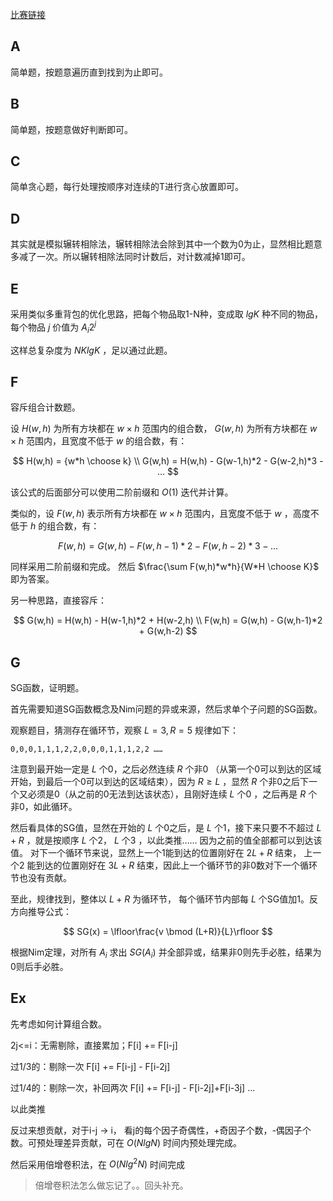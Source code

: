 [比赛链接](https://atcoder.jp/contests/abc297/tasks)

## A

简单题，按题意遍历直到找到为止即可。

## B

简单题，按题意做好判断即可。

## C

简单贪心题，每行处理按顺序对连续的T进行贪心放置即可。

## D

其实就是模拟辗转相除法，辗转相除法会除到其中一个数为0为止，显然相比题意多减了一次。所以辗转相除法同时计数后，对计数减掉1即可。

## E

采用类似多重背包的优化思路，把每个物品取1-N种，变成取 $lgK$ 种不同的物品，每个物品 $j$ 价值为 $A_i2^j$ 

这样总复杂度为 $NKlgK$ ，足以通过此题。

## F

容斥组合计数题。

设 $H(w,h)$ 为所有方块都在 $w\times h$ 范围内的组合数， $G(w,h)$ 为所有方块都在 $w\times h$ 范围内，且宽度不低于 $w$ 的组合数，有：

$$
H(w,h) = {w*h \choose k}
\\
G(w,h) = H(w,h) - G(w-1,h)*2 - G(w-2,h)*3 - ...
$$

该公式的后面部分可以使用二阶前缀和 $O(1)$ 迭代并计算。

类似的，设 $F(w,h)$ 表示所有方块都在 $w\times h$ 范围内，且宽度不低于 $w$ ，高度不低于 $h$ 的组合数，有：

$$
F(w,h) = G(w,h) - F(w,h-1)*2 - F(w, h-2)*3 - ...
$$

同样采用二阶前缀和完成。 然后 $\frac{\sum F(w,h)*w*h}{W*H \choose K}$ 即为答案。

另一种思路，直接容斥：

$$
G(w,h) = H(w,h) - H(w-1,h)*2 + H(w-2,h) \\
F(w,h) = G(w,h) - G(w,h-1)*2 + G(w,h-2) 
$$

## G

SG函数，证明题。

首先需要知道SG函数概念及Nim问题的异或来源，然后求单个子问题的SG函数。

观察题目，猜测存在循环节，观察 $L=3, R=5$ 规律如下：

```
0,0,0,1,1,1,2,2,0,0,0,1,1,1,2,2 ……
```

注意到最开始一定是 $L$ 个0，之后必然连续 $R$ 个非0 （从第一个0可以到达的区域开始，到最后一个0可以到达的区域结束），因为 $R\ge L$ ，显然 $R$ 个非0之后下一个又必须是0（从之前的0无法到达该状态），且刚好连续 $L$ 个0 ，之后再是 $R$ 个非0，如此循环。

然后看具体的SG值，显然在开始的 $L$ 个0之后，是 $L$ 个1，接下来只要不不超过 $L+R$ ，就是按顺序 $L$ 个2， $L$ 个3 ，以此类推…… 因为之前的值全部都可以到达该值。 对下一个循环节来说，显然上一个1能到达的位置刚好在 $2L+R$ 结束， 上一个2 能到达的位置刚好在 $3L+R$ 结束，因此上一个循环节的非0数对下一个循环节也没有贡献。

至此，规律找到，整体以 $L+R$ 为循环节， 每个循环节内部每 $L$ 个SG值加1。反方向推导公式：

$$
SG(x) = \lfloor\frac{v \bmod (L+R)}{L}\rfloor
$$

根据Nim定理，对所有 $A_i$ 求出 $SG(A_i)$ 并全部异或，结果非0则先手必胜，结果为0则后手必胜。

## Ex

先考虑如何计算组合数。

2j<=i：无需剔除，直接累加；F[i] += F[i-j]

过1/3的：剔除一次 F[i] += F[i-j] - F[i-2j]

过1/4的：剔除一次，补回两次 F[i] += F[i-j] - F[i-2j]+F[i-3j] ...

以此类推

反过来想贡献，对于i-j -> i， 看j的每个因子奇偶性，+奇因子个数，-偶因子个数。可预处理差异贡献，可在 $O(NlgN)$ 时间内预处理完成。

然后采用倍增卷积法，在 $O(Nlg^2N)$ 时间完成

> 倍增卷积法怎么做忘记了。。回头补充。

